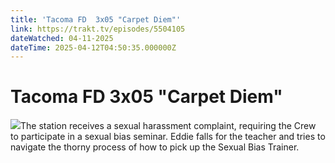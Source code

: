 ```yaml
---
title: 'Tacoma FD  3x05 "Carpet Diem"' 
link: https://trakt.tv/episodes/5504105
dateWatched: 04-11-2025
dateTime: 2025-04-12T04:50:35.000000Z
---
```

# Tacoma FD  3x05 "Carpet Diem"

![](https://walter-r2.trakt.tv/images/episodes/005/504/105/screenshots/thumb/2d218ab574.jpg)The station receives a sexual harassment complaint, requiring the Crew to participate in a sexual bias seminar. Eddie falls for the teacher and tries to navigate the thorny process of how to pick up the Sexual Bias Trainer.